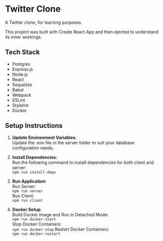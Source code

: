 # Twitter Clone

A Twitter clone, for learning purposes.

This project was built with Create React App and then ejected to understand its inner workings.

## Tech Stack

- Postgres
- Express.js
- Node.js
- React
- Sequelize
- Babel
- Webpack
- ESLint
- Stylelint
- Docker

## Setup Instructions

1. **Update Environment Variables**: \
Update the .env file in the server folder to suit your database configuration needs.

2. **Install Dependencies**: \
Run the following command to install dependencies for both client and server: \
`npm run install-deps`

3. **Run Application**: \
Run Server: \
`npm run server` \
Run Client: \
`npm run client`

4. **Docker Setup**: \
Build Docker Image and Run in Detached Mode: \
`npm run docker-start` \
Stop Docker Containers: \
`npm run docker-stop`
Restart Docker Containers: \
`npm run docker-restart`

